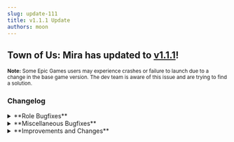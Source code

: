 ```yaml
---
slug: update-111
title: v1.1.1 Update
authors: moon
---
```

## Town of Us: Mira has updated to [v1.1.1](https://github.com/AU-Avengers/TOU-Mira/releases/tag/v1.1.1)!
<sub>**Note:** Some Epic Games users may experience crashes or failure to launch due to a change in the base game version. 
The dev team is aware of this issue and are trying to find a solution. </sub>

### Changelog


<details className="customdetails">
  <summary>**Role Bugfixes**</summary>

<details className="customdetails">
<summary>**Crewmates**</summary>
* Detective no longer throws null errors, which broke ghost roles in the process.
* Blessed guessers no longer stay alive from misguessing.
* Haunter calculations actually work properly.
* Transporter can no longer throw players out of bounds, again. ([PR #55](https://github.com/AU-Avengers/TOU-Mira/pull/55), Nix-main).
</details>

<details className="customdetails">
<summary>**Impostors**</summary>
* Ambusher cannot drop bodies into the wall anymore ([PR #53](https://github.com/AU-Avengers/TOU-Mira/pull/53), Nix-main).
* Ambusher and Scavenger Arrows are removed correctly when a meeting starts.
* Ambusher has extra checks to remove the animation when a meeting starts or if the ambusher is killed mid-ambush.
* Ambassador may only retrain themselves in FFA Impostor Mode now.
* Solo killing settings for Blackmailer and Undertaker now work correctly.
* Dragging a body between vents as Undertaker is now instant.
* If the Swooper has limited uses, then they cannot go under 0 uses.
</details>

<details className="customdetails">
<summary>**Neutrals**</summary>
* Extra checks are added with Haunt/Torment/Spook menus to not linger around and allow double kills.
* Jester no longer overrides their cause of death when Prosecuted.
</details> 
</details>


<details className="customdetails">
  <summary>**Miscellaneous Bugfixes**</summary>

<details className="customdetails">
<summary>**Modifier Bug Fixes**</summary>
* Lover death checks are run on the dead lover's end instead of everyone else's end, fixing lovers not dying together properly.
* Telepath cannot spawn with FFA Impostor Mode anymore.
* When the Prosecutor fails and dies, they will not announce their death if they're a Celebrity.
</details>

<details className="customdetails">
<summary>**Other Bug Fixes**</summary>
* Target assignment is now done in a specific order, so ego exe targets, ego traitor, exe with lover target should no longer be possible.
* The In-Game Wiki shows Pestilence and Mayor entries properly again.
* The Guess Menu checks for role chance AND amount correctly.
* If Executioner and Guardian Angel turn into disabled roles on target death, then said roles can be guessed.
</details>

</details>


<details className="customdetails">
  <summary>**Improvements and Changes**</summary>

<details className="customdetails">
<summary>**Improvements**</summary>
* The subtitle for the Win Screen with nobody winning is now renamed to "Game Draw!" instead of "Nobody Wins!" as Neutral Evils can still win.
* Main Menu has been slightly adjusted visually; the major change is the April Fools Selector now being moved into the main UI.
* Redundant April Fools check was removed. ([PR #57](https://github.com/AU-Avengers/TOU-Mira/pull/57), Astral).
* Added chat tags for roles and modifiers by doing #soul-collector or &celebrity for example. ([PR #58](https://github.com/AU-Avengers/TOU-Mira/pull/58), Chipseq).
* Keybinds are far more responsive now.
* Doomsayer report shows vanilla roles/non TOU roles under an outsider category.
* Doomsayer report shows clickable wiki entries for role reports.
* Celebrity message shows a clickable Wiki entry for their killer's role.
* Camo Comms should no longer be prone to crashing.
</details>

<details className="customdetails">
<summary>**Additions and Changes**</summary>
* **Added:** Bomb Round One Option has been added for Bomber. ([PR #54](https://github.com/AU-Avengers/TOU-Mira/pull/54), Nix-main).
</details>
</details>

